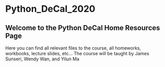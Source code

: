 # Python_DeCal_2020

## Welcome to the Python DeCal Home Resources Page

Here you can find all relevant files to the course, all homeworks, workbooks, lecture slides, etc... The course will be taught by James Sunseri, Wendy Wan, and Yilun Ma
